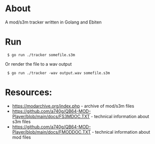 # About

A mod/s3m tracker written in Golang and Ebiten

# Run

```
 $ go run ./tracker somefile.s3m
```

Or render the file to a wav output
```
 $ go run ./tracker -wav output.wav somefile.s3m
```

# Resources:

* https://modarchive.org/index.php - archive of mod/s3m files
* https://github.com/a740g/QB64-MOD-Player/blob/main/docs/FS3MDOC.TXT - technical information about s3m files
* https://github.com/a740g/QB64-MOD-Player/blob/main/docs/FMODDOC.TXT - technical information about mod files

